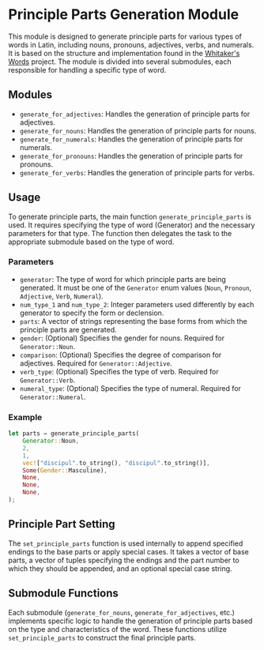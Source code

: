 # Principle Parts Generation Module

This module is designed to generate principle parts for various types of words in Latin, including nouns, pronouns, adjectives, verbs, and numerals. It is based on the structure and implementation found in the [Whitaker's Words](https://github.com/mk270/whitakers-words) project. The module is divided into several submodules, each responsible for handling a specific type of word.

## Modules

- `generate_for_adjectives`: Handles the generation of principle parts for adjectives.
- `generate_for_nouns`: Handles the generation of principle parts for nouns.
- `generate_for_numerals`: Handles the generation of principle parts for numerals.
- `generate_for_pronouns`: Handles the generation of principle parts for pronouns.
- `generate_for_verbs`: Handles the generation of principle parts for verbs.

## Usage

To generate principle parts, the main function `generate_principle_parts` is used. It requires specifying the type of word (Generator) and the necessary parameters for that type. The function then delegates the task to the appropriate submodule based on the type of word.

### Parameters

- `generator`: The type of word for which principle parts are being generated. It must be one of the `Generator` enum values (`Noun`, `Pronoun`, `Adjective`, `Verb`, `Numeral`).
- `num_type_1` and `num_type_2`: Integer parameters used differently by each generator to specify the form or declension.
- `parts`: A vector of strings representing the base forms from which the principle parts are generated.
- `gender`: (Optional) Specifies the gender for nouns. Required for `Generator::Noun`.
- `comparison`: (Optional) Specifies the degree of comparison for adjectives. Required for `Generator::Adjective`.
- `verb_type`: (Optional) Specifies the type of verb. Required for `Generator::Verb`.
- `numeral_type`: (Optional) Specifies the type of numeral. Required for `Generator::Numeral`.

### Example

```rust
let parts = generate_principle_parts(
    Generator::Noun,
    2,
    1,
    vec!["discipul".to_string(), "discipul".to_string()],
    Some(Gender::Masculine),
    None,
    None,
    None,
);
```

## Principle Part Setting

The `set_principle_parts` function is used internally to append specified endings to the base parts or apply special cases. It takes a vector of base parts, a vector of tuples specifying the endings and the part number to which they should be appended, and an optional special case string.

## Submodule Functions

Each submodule (`generate_for_nouns`, `generate_for_adjectives`, etc.) implements specific logic to handle the generation of principle parts based on the type and characteristics of the word. These functions utilize `set_principle_parts` to construct the final principle parts.
